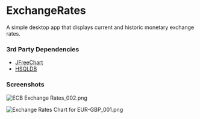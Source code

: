 # ExchangeRates #

A simple desktop app that displays current and historic monetary exchange rates.

### 3rd Party Dependencies ###

* [JFreeChart](http://www.jfree.org/jfreechart/)
* [HSQLDB](http://hsqldb.org/)

### Screenshots ###

![ECB Exchange Rates_002.png](https://bitbucket.org/repo/R99r98z/images/455208900-ECB%20Exchange%20Rates_002.png)

![Exchange Rates Chart for EUR-GBP_001.png](https://bitbucket.org/repo/R99r98z/images/354757513-Exchange%20Rates%20Chart%20for%20EUR-GBP_001.png)